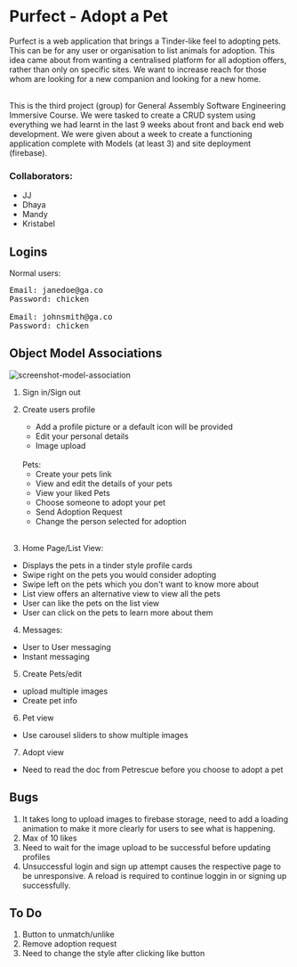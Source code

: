 # Purfect - Adopt a Pet

Purfect is a web application that brings a Tinder-like feel to adopting pets. This can be for any user or organisation to list animals for adoption. This idea came about from wanting a centralised platform for all adoption offers, rather than only on specific sites. We want to increase reach for those whom are looking for a new companion and looking for a new home.

<br/>
This is the third project (group) for General Assembly Software Engineering Immersive Course. We were tasked to create a CRUD system using everything we had learnt in the last 9 weeks about front and back end web development. We were given about a week to create a functioning application complete with Models (at least 3) and site deployment (firebase).

<br/>

### Collaborators:

- JJ
- Dhaya
- Mandy
- Kristabel

## Logins

Normal users:

<pre>
Email: janedoe@ga.co 
Password: chicken

Email: johnsmith@ga.co 
Password: chicken
</pre>

## Object Model Associations

![screenshot-model-association]()

1. Sign in/Sign out
2. Create users profile

   - Add a profile picture or a default icon will be provided
   - Edit your personal details
   - Image upload

   <br/>
   Pets:
   <br/>

   - Create your pets link
   - View and edit the details of your pets
   - View your liked Pets
   - Choose someone to adopt your pet
   - Send Adoption Request
   - Change the person selected for adoption

   <br/>

3. Home Page/List View:

- Displays the pets in a tinder style profile cards
- Swipe right on the pets you would consider adopting
- Swipe left on the pets which you don't want to know more about
- List view offers an alternative view to view all the pets
- User can like the pets on the list view
- User can click on the pets to learn more about them

4. Messages:

- User to User messaging
- Instant messaging

5. Create Pets/edit

- upload multiple images
- Create pet info

6. Pet view

- Use carousel sliders to show multiple images

7. Adopt view

- Need to read the doc from Petrescue before you choose to adopt a pet

## Bugs

1. It takes long to upload images to firebase storage, need to add a loading animation to make it more clearly for users to see what is happening.
2. Max of 10 likes
3. Need to wait for the image upload to be successful before updating profiles
4. Unsuccessful login and sign up attempt causes the respective page to be unresponsive. A reload is required to continue loggin in or signing up successfully.

## To Do

1. Button to unmatch/unlike
2. Remove adoption request
3. Need to change the style after clicking like button
